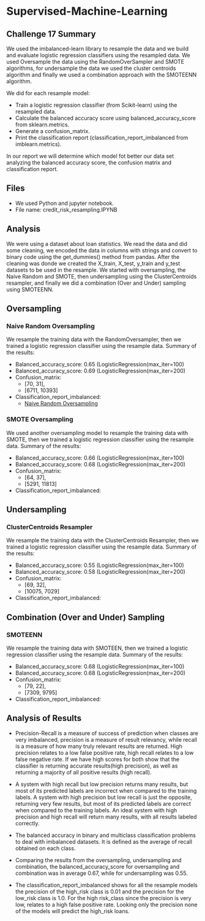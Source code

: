 # Supervised-Machine-Learning

## Challenge 17 Summary 
We used the imbalanced-learn library to resample the data and we build and evaluate logistic regression classifiers using the resampled data.  We used Oversample the data using the RandomOverSampler and SMOTE algorithms, for undersample the data we used the cluster centroids algorithm and finally we used a combination approach with the SMOTEENN algorithm.

We did for each resample model:
- Train a logistic regression classifier (from Scikit-learn) using the resampled data.
- Calculate the balanced accuracy score using balanced_accuracy_score from sklearn.metrics.
- Generate a confusion_matrix.
- Print the classification report (classification_report_imbalanced from imblearn.metrics).

In our report we will determine which model fot better our data set analyzing the balanced accuracy score, the confusion matrix and classification report.

## Files
- We used Python and jupyter notebook.  
- File name: credit_risk_resampling.IPYNB

## Analysis
We were using a dataset about loan statistics.  We read the data and did some cleaning, we encoded the data in columns with strings and convert to binary code using the get_dummies() method from pandas.  After the cleaning was donde we created the X_train, X_test, y_train and y_test datasets to be used in the resample.  We started with oversampling, the Naive Random and SMOTE, then undersampling using the ClusterCentroids resampler, and finally we did a combination (Over and Under) sampling using SMOTEENN.

## Oversampling
### Naive Random Oversampling
We resample the training data with the RandomOversampler, then we trained a logistic regression classifier using the resample data.
Summary of the results:
- Balanced_accuracy_score: 0.65 (LogisticRegression(max_iter=100)
- Balanced_accuracy_score: 0.69 (LogisticRegression(max_iter=200)
- Confusion_matrix:
  - [70, 31],
  - [6711, 10393]
- Classification_report_imbalanced:
  - [Naive Random Oversampling](https://github.com/DahianaMC/Supervised-Machine-Learning/blob/master/ClusterCentroids%20resampler.PNG)



### SMOTE Oversampling
We used another oversampling model to resample the training data with SMOTE, then we trained a logistic regression classifier using the resample data.
Summary of the results:
- Balanced_accuracy_score: 0.66 (LogisticRegression(max_iter=100)
- Balanced_accuracy_score: 0.68 (LogisticRegression(max_iter=200)
- Confusion_matrix:
  - [64, 37],
  - [5291, 11813]
- Classification_report_imbalanced:


## Undersampling
### ClusterCentroids Resampler
We resample the training data with the ClusterCentroids Resampler, then we trained a logistic regression classifier using the resample data.
Summary of the results:
- Balanced_accuracy_score: 0.55 (LogisticRegression(max_iter=100)
- Balanced_accuracy_score: 0.58 (LogisticRegression(max_iter=200)
- Confusion_matrix:
  - [69, 32],
  - [10075, 7029]
- Classification_report_imbalanced:



## Combination (Over and Under) Sampling
### SMOTEENN
We resample the training data with SMOTEEN, then we trained a logistic regression classifier using the resample data.
Summary of the results:
- Balanced_accuracy_score: 0.68 (LogisticRegression(max_iter=100)
- Balanced_accuracy_score: 0.68 (LogisticRegression(max_iter=200)
- Confusion_matrix:
  - [79, 22],
  - [7309, 9795]
- Classification_report_imbalanced:

## Analysis of Results
- Precision-Recall is a measure of success of prediction when classes are very imbalanced, precision is a measure of result relevancy, while recall is a measure of how many truly relevant results are returned.  High precision relates to a low false positive rate, high recall relates to a low false negative rate.  If we have high scores for both show that the classifier is returning accurate results(high precision), as well as returning a majority of all positive results (high recall).

- A system with high recall but low precision returns many results, but most of its predicted labels are incorrect when compared to the training labels. A system with high precision but low recall is just the opposite, returning very few results, but most of its predicted labels are correct when compared to the training labels. An ideal system with high precision and high recall will return many results, with all results labeled correctly.

- The balanced accuracy in binary and multiclass classification problems to deal with imbalanced datasets. It is defined as the average of recall obtained on each class.

- Comparing the results from the oversampling, undersampling and combination, the balanced_accuracy_score for oversampling and combination was in average 0.67, while for undersampling was 0.55.

- The classification_report_imbalanced shows for all the resample models the precision of the high_risk class is 0.01 and the precision for the low_risk class is 1.0.  For the high risk_class since the precision is very low, relates to a high false positive rate.  Looking only the precision none of the models will predict the high_risk loans.
